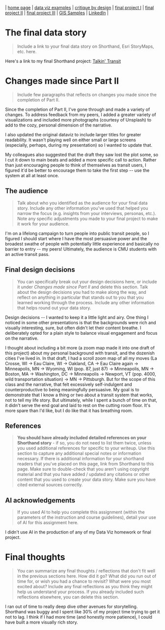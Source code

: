 | [home page](https://gabehafemann.github.io/dataviz/) | [data viz examples](dataviz-examples) | [critique by design](critique-by-design) | [final project I](final-project-part-one) | [final project II](final-project-part-two) | [final project III](final-project-part-three) | [GIS Samples](GIS-Samples) | [LinkedIn](https://www.linkedin.com/in/gabe-hafemann/) |

# The final data story
> Include a link to your final data story on Shorthand, Esri StoryMaps, etc. here. 

Here's a link to my final Shorthand project:
[Talkin' Transit](https://carnegiemellon.shorthandstories.com/transit-project/index.html)


# Changes made since Part II
> Include few paragraphs that reflects on changes you made since the completion of Part II. 

Since the completion of Part II, I've gone through and made a variety of changes. To address feedback from my peers, I added a greater variety of visualizations and included more photographs (courtesy of Unsplash) to add to the cozy, personal dimension of the narrative. 

I also updated the original dataviz to include larger titles for greater readability. It wasn't playing well on either small or large screens (especially, perhaps, during my presentation) so I wanted to update that.

My colleagues also suggested that the draft they saw lost the plot some, so I cut it down to main beats and added a more specific call to action. Rather than just encouraging people to think of themselves as transit users, I figured it'd be better to encourage them to take the first step -- use the system at all at least once.



## The audience
> Talk about who you identified as the audience for your final data story.  Include any other information you've used that helped you narrow the focus (e.g. insights from your interviews, personas, etc.).  Note any specific adjustments you made to your final project to make it work for your audience.

I'm on a lifelong campaign to turn people into public transit people, so I figured I should start where I have the most persuasive power and the broadest swathe of people with potentially little experience and basically no barrier to entry -- my peers! Ultimately, the audience is CMU students with an active transit pass.


## Final design decisions
> You can specifically break out your design decisions here, or include it under *Changes made since Part II* and delete this section. Talk about the design decisions you had to make along the way, and reflect on anything in particular that stands out to you that you learned working through the process.  Include any other information that helps round out your data story. 

Design decisions -- I wanted to keep it a little light and airy. One thing I noticed in some other presentations is that the backgrounds were rich and visually interesting, sure, but often didn't let their content breathe. I deliberately opted for a plain style to balance visual engagement and focus on the narrative.

I thought about including a bit more (a zoom map made it into one draft of this project) about my personal background with transit, and the dozenish cities I've lived in. In that draft, I had a scroll zoom map of all my moves (La Crosse, WI -> Eau Claire, WI -> Oakland, CA -> Eau Claire again -> Minneapolis, MN -> Wyoming, WI (pop. 87, just 87) -> Minneapolis, MN -> Boston, MA -> Washington, DC -> Minneapolis -> Newport, VT (pop. 4000, wild transportation situation) -> MN -> Pittsburgh. But for the scope of this class and the narrative, that felt excessively self-indulgent and counterproductive to being meaningfully persuasive. My goal is to demonstrate that I know a thing or two about a transit system that works, not to tell my life story. But ultimately, while I spent a bunch of time on that, it didn't serve the end goal and laid to rest on the cutting room floor. It's more spare than I'd like, but I do like that it has breathing room.

## References
> **You should have already included detailed references on your Shorthand story** - if so, you do not need to list them twice, unless you used additional references for specific to your writeup. Use this section to capture any additional special notes or information necessary. If there is additional information for your shorthand readers that you've placed on this page, link from Shorthand to this page. Make sure to double-check that you aren't using copyright material and that you have added / updated any citations or other content that you used to create your data story.  Make sure you have cited external sources correctly.

## AI acknowledgements
> If you used AI to help you complete this assignment (within the parameters of the instruction and course guidelines), detail your use of AI for this assignment here.

I didn't use AI in the production of any of my Data Viz homework or final project.


# Final thoughts
> You can summarize any final thoughts / reflections that don't fit well in the previous sections here.  How did it go?  What did you run out of time for, or wish you had a chance to revisit?  What were you most excited about?  Include any final reflections as you think they might help us understand your process.  If you already included such reflections elsewhere, you can delete this section. 

I ran out of time to really deep dive other avenues for storytelling. Shorthand was buggy and I spent like 30% of my project time trying to get it not to lag. I think if I had more time (and honestly more patience), I could have built a more visually rich story.

